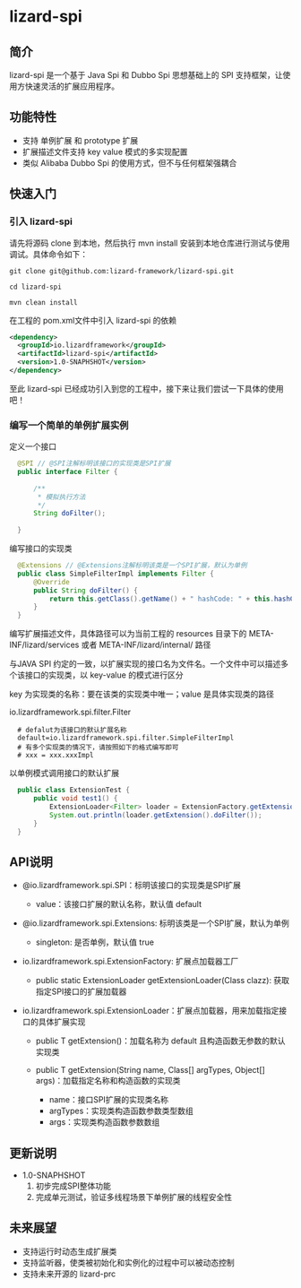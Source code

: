 # lizard-spi
## 简介
  lizard-spi 是一个基于 Java Spi 和 Dubbo Spi 思想基础上的 SPI 支持框架，让使用方快速灵活的扩展应用程序。
  
## 功能特性
  - 支持 单例扩展 和 prototype 扩展
  - 扩展描述文件支持 key value 模式的多实现配置
  - 类似 Alibaba Dubbo Spi 的使用方式，但不与任何框架强耦合

## 快速入门
### 引入 lizard-spi
  请先将源码 clone 到本地，然后执行 mvn install 安装到本地仓库进行测试与使用调试。具体命令如下：
    
    git clone git@github.com:lizard-framework/lizard-spi.git
    
    cd lizard-spi
    
    mvn clean install
  
  在工程的 pom.xml文件中引入 lizard-spi 的依赖
  
  ```xml
  <dependency>
    <groupId>io.lizardframework</groupId>
    <artifactId>lizard-spi</artifactId>
    <version>1.0-SNAPHSHOT</version>
  </dependency>
  ```
  至此 lizard-spi 已经成功引入到您的工程中，接下来让我们尝试一下具体的使用吧！
  
### 编写一个简单的单例扩展实例
  定义一个接口
  ```java
    @SPI // @SPI注解标明该接口的实现类是SPI扩展
    public interface Filter {
    
        /**
         * 模拟执行方法
         */
        String doFilter();
    
    }
  ```
  编写接口的实现类
  ```java
    @Extensions // @Extensions注解标明该类是一个SPI扩展，默认为单例
    public class SimpleFilterImpl implements Filter {
        @Override
        public String doFilter() {
            return this.getClass().getName() + " hashCode: " + this.hashCode();
        }
    }
  ```
  编写扩展描述文件，具体路径可以为当前工程的 resources 目录下的 META-INF/lizard/services 或者 META-INF/lizard/internal/ 路径
  
  与JAVA SPI 约定的一致，以扩展实现的接口名为文件名。一个文件中可以描述多个该接口的实现类，以 key-value 的模式进行区分
  
  key 为实现类的名称：要在该类的实现类中唯一；value 是具体实现类的路径
  
  io.lizardframework.spi.filter.Filter
  ```
    # defalut为该接口的默认扩展名称
    default=io.lizardframework.spi.filter.SimpleFilterImpl
    # 有多个实现类的情况下，请按照如下的格式编写即可
    # xxx = xxx.xxxImpl
  ```
  
  以单例模式调用接口的默认扩展
  ```java
    public class ExtensionTest {
	    public void test1() {
            ExtensionLoader<Filter> loader = ExtensionFactory.getExtensionLoader(Filter.class);
            System.out.println(loader.getExtension().doFilter());
	    }
    }
  ```
## API说明
   - @io.lizardframework.spi.SPI：标明该接口的实现类是SPI扩展 
        - value：该接口扩展的默认名称，默认值 default
        
   - @io.lizardframework.spi.Extensions: 标明该类是一个SPI扩展，默认为单例
        - singleton: 是否单例，默认值 true
   
   - io.lizardframework.spi.ExtensionFactory: 扩展点加载器工厂
        - public static <T> ExtensionLoader<T> getExtensionLoader(Class<T> clazz): 获取指定SPI接口的扩展加载器
        
   - io.lizardframework.spi.ExtensionLoader：扩展点加载器，用来加载指定接口的具体扩展实现
        - public T getExtension()：加载名称为 default 且构造函数无参数的默认实现类
        
        - public T getExtension(String name, Class[] argTypes, Object[] args)：加载指定名称和构造函数的实现类
            
            - name：接口SPI扩展的实现类名称
            - argTypes：实现类构造函数参数类型数组
            - args：实现类构造函数参数数组
   

## 更新说明
  - 1.0-SNAPHSHOT
    1. 初步完成SPI整体功能
    2. 完成单元测试，验证多线程场景下单例扩展的线程安全性
  
## 未来展望
  - 支持运行时动态生成扩展类
  - 支持监听器，使类被初始化和实例化的过程中可以被动态控制
  - 支持未来开源的 lizard-prc